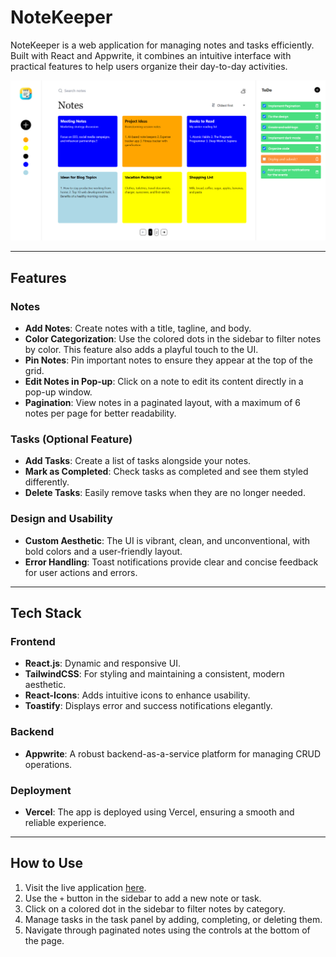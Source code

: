 # NoteKeeper

NoteKeeper is a web application for managing notes and tasks efficiently. Built with React and Appwrite, it combines an intuitive interface with practical features to help users organize their day-to-day activities.

![alt text](./src/assets/images/webapp-screenshot.png)

---

## Features

### Notes
- **Add Notes**: Create notes with a title, tagline, and body.
- **Color Categorization**: Use the colored dots in the sidebar to filter notes by color. This feature also adds a playful touch to the UI.
- **Pin Notes**: Pin important notes to ensure they appear at the top of the grid.
- **Edit Notes in Pop-up**: Click on a note to edit its content directly in a pop-up window.
- **Pagination**: View notes in a paginated layout, with a maximum of 6 notes per page for better readability.

### Tasks (Optional Feature)
- **Add Tasks**: Create a list of tasks alongside your notes.
- **Mark as Completed**: Check tasks as completed and see them styled differently.
- **Delete Tasks**: Easily remove tasks when they are no longer needed.

### Design and Usability
- **Custom Aesthetic**: The UI is vibrant, clean, and unconventional, with bold colors and a user-friendly layout.
- **Error Handling**: Toast notifications provide clear and concise feedback for user actions and errors.

---

## Tech Stack

### Frontend
- **React.js**: Dynamic and responsive UI.
- **TailwindCSS**: For styling and maintaining a consistent, modern aesthetic.
- **React-Icons**: Adds intuitive icons to enhance usability.
- **Toastify**: Displays error and success notifications elegantly.

### Backend
- **Appwrite**: A robust backend-as-a-service platform for managing CRUD operations.

### Deployment
- **Vercel**: The app is deployed using Vercel, ensuring a smooth and reliable experience.

---

## How to Use
1. Visit the live application [here](https://notezkeeper.vercel.app/).
2. Use the `+` button in the sidebar to add a new note or task.
3. Click on a colored dot in the sidebar to filter notes by category.
4. Manage tasks in the task panel by adding, completing, or deleting them.
5. Navigate through paginated notes using the controls at the bottom of the page.
